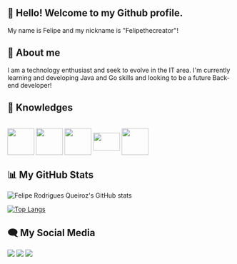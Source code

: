 ## 👋 Hello! Welcome to my Github profile.
 My name is Felipe and my nickname is "Felipethecreator"!

## 🚀 About me 
I am a technology enthusiast and seek to evolve in the IT area. I'm currently learning and developing Java and Go skills and looking to be a future Back-end developer!

## 🧠 Knowledges

   <div style="display: inline_block"><br>
    <img align="center" margin-right="20"  height="60" width="60" src="https://img.icons8.com/?size=100&id=44442&format=png&color=000000">
    <img align="center" margin-right="20" height="60" width="60" src="https://img.icons8.com/?size=100&id=NfbyHexzVEDk&format=png&color=000000">
    <img align="center" margin-right="20"  height="60" width="60" src="https://img.icons8.com/?size=100&id=108784&format=png&color=000000">
    <img align="center" height="40" width="60" margin-right="60" src="https://img.icons8.com/?size=100&id=20906&format=png&color=000000">
    <img align="center" margin-right="20"  height="60" width="60" src="https://img.icons8.com/?size=100&id=17842&format=png&color=000000">
</div>

## 📊 My GitHub Stats
![Felipe Rodrigues Queiroz's GitHub stats](https://github-readme-stats.vercel.app/api?username=felipethecreator&show_icons=true&theme=cobalt)

<div style="width: 200px;">
<a href="https://github.com/felipethecreator/github-readme-stats">
  <img src="https://github-readme-stats.vercel.app/api/top-langs/?username=felipethecreator&langs_count=8" alt="Top Langs" />
</a>
</div>

## 🗨 My Social Media

<div> 
  <a href="https://instagram.com/felipersqz" target="_blank"><img src="https://img.shields.io/badge/-Instagram-%23E4405F?style=for-the-badge&logo=instagram&logoColor=white" target="_blank"></a>
  <a href="https://www.linkedin.com/in/felipe-rodrigues-queiroz-564377171/" target="_blank"><img src="https://img.shields.io/badge/-LinkedIn-%230077B5?style=for-the-badge&logo=linkedin&logoColor=white" target="_blank"></a> 
  <a href = "mailto:feliperodriguesqueiroz122@gmail.com"><img src="https://img.shields.io/badge/-Gmail-%23333?style=for-the-badge&logo=gmail&logoColor=white" target="_blank"></a>
 
</div>

